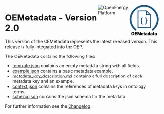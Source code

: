 <!--
SPDX-FileCopyrightText: 2024 Ludwig Hülk <Ludee> © Reiner Lemoine Institut
SPDX-FileCopyrightText: 2024 Jonas Huber <jh-RLI> © Reiner Lemoine Institut

SPDX-License-Identifier: MIT
-->

<a href="https://github.com/OpenEnergyPlatform/oemetadata/"><img align="right" width="100" height="100" src="https://raw.githubusercontent.com/OpenEnergyPlatform/organisation/production/logo/OpenEnergyFamily_Logo_OEMetadata.png" alt="OpenEnergyMetadata"></a>
<a href="https://openenergyplatform.org/"><img align="right" width="100" height="100" src="https://avatars2.githubusercontent.com/u/37101913?s=400&u=9b593cfdb6048a05ea6e72d333169a65e7c922be&v=4" alt="OpenEnergyPlatform"></a>


# OEMetadata - Version 2.0

This version of the OEMetadata represents the latest released version.
This release is fully integrated into the OEP.

The OEMetadata contains the following files:

* [template.json](https://github.com/OpenEnergyPlatform/oemetadata/blob/production/oemetadata/latest/template.json) contains an empty metadata string with all fields.
* [example.json](https://github.com/OpenEnergyPlatform/oemetadata/blob/production/oemetadata/latest/example.json) contains a basic metadata example.
* [metadata_key_description.md](https://github.com/OpenEnergyPlatform/oemetadata/blob/production/oemetadata/latest/metadata_key_description.md) contains a full description of each metadata key and an example.
* [context.json](https://github.com/OpenEnergyPlatform/oemetadata/blob/production/oemetadata/latest/context.json) contains the references of metadata keys in ontology terms.
* [schema.json](https://github.com/OpenEnergyPlatform/oemetadata/blob/production/oemetadata/latest/schema.json) contains the json schema for the metadata.

For further information see the [Changelog](https://github.com/OpenEnergyPlatform/oemetadata/blob/production/CHANGELOG.md).
